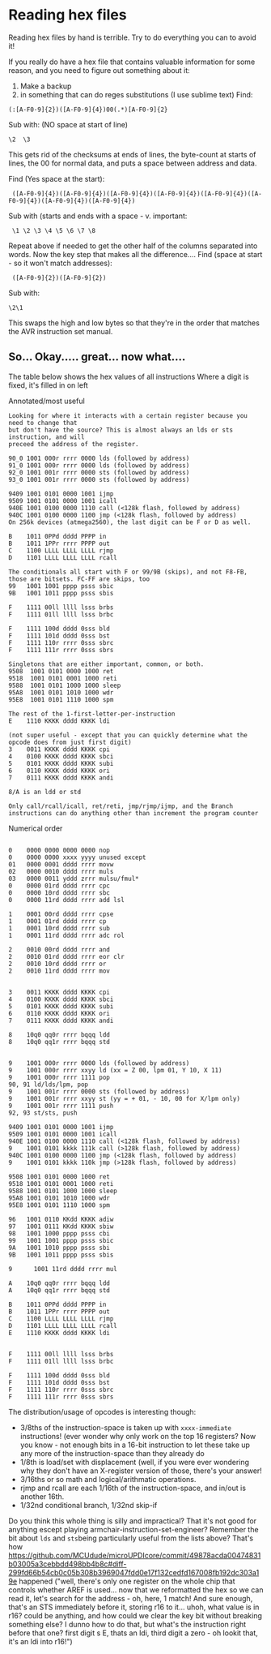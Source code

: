 # Reading hex files
Reading hex files by hand is terrible. Try to do everything you can to avoid it! 

If you really do have a hex file that contains valuable information for some reason, and you need to figure out something about it:
1. Make a backup
2. in something that can do reges substitutions (I use sublime text)
Find:
```
(:[A-F0-9]{2})([A-F0-9]{4})00(.*)[A-F0-9]{2}
```
Sub with: (NO space at start of line)
```
\2  \3
```
This gets rid of the checksums at ends of lines, the byte-count at starts of lines, the 00 for normal data, and puts a space between address and data.


Find (Yes space at the start):
```
 ([A-F0-9]{4})([A-F0-9]{4})([A-F0-9]{4})([A-F0-9]{4})([A-F0-9]{4})([A-F0-9]{4})([A-F0-9]{4})([A-F0-9]{4})
```
Sub with (starts and ends with a space - v. important:
```
 \1 \2 \3 \4 \5 \6 \7 \8 
```
Repeat above if needed to get the other half of the columns separated into words. Now the key step that makes all the difference....
Find (space at start - so it won't match addresses):
```
 ([A-F0-9]{2})([A-F0-9]{2})
```
Sub with:
```
\2\1
```
This swaps the high and low bytes so that they're in the order that matches the AVR instruction set manual. 

## So... Okay..... great... now what....

The table below shows the hex values of all instructions
Where a digit is fixed, it's filled in on left

Annotated/most useful

```
Looking for where it interacts with a certain register because you need to change that
but don't have the source? This is almost always an lds or sts instruction, and will
preceed the address of the register.

90_0 1001 000r rrrr 0000 lds (followed by address)
91_0 1001 000r rrrr 0000 lds (followed by address)
92_0 1001 001r rrrr 0000 sts (followed by address)
93_0 1001 001r rrrr 0000 sts (followed by address)

9409 1001 0101 0000 1001 ijmp
9509 1001 0101 0000 1001 icall 
940E 1001 0100 0000 1110 call (<128k flash, followed by address)
940C 1001 0100 0000 1100 jmp (<128k flash, followed by address)
On 256k devices (atmega2560), the last digit can be F or D as well. 

B    1011 0PPd dddd PPPP in
B    1011 1PPr rrrr PPPP out
C    1100 LLLL LLLL LLLL rjmp
D    1101 LLLL LLLL LLLL rcall

The conditionals all start with F or 99/9B (skips), and not F8-FB, those are bitsets. FC-FF are skips, too
99   1001 1001 pppp psss sbic
9B   1001 1011 pppp psss sbis

F    1111 00ll llll lsss brbs
F    1111 01ll llll lsss brbc

F    1111 100d dddd 0sss bld
F    1111 101d dddd 0sss bst
F    1111 110r rrrr 0sss sbrc
F    1111 111r rrrr 0sss sbrs

Singletons that are either important, common, or both.
9508  1001 0101 0000 1000 ret
9518  1001 0101 0001 1000 reti
9588  1001 0101 1000 1000 sleep
95A8  1001 0101 1010 1000 wdr
95E8  1001 0101 1110 1000 spm
 
The rest of the 1-first-letter-per-instruction
E    1110 KKKK dddd KKKK ldi

(not super useful - except that you can quickly determine what the opcode does from just first digit)
3    0011 KKKK dddd KKKK cpi
4    0100 KKKK dddd KKKK sbci
5    0101 KKKK dddd KKKK subi
6    0110 KKKK dddd KKKK ori
7    0111 KKKK dddd KKKK andi

8/A is an ldd or std

Only call/rcall/icall, ret/reti, jmp/rjmp/ijmp, and the Branch instructions can do anything other than increment the program counter 
```

Numerical order
```

0    0000 0000 0000 0000 nop
0    0000 0000 xxxx yyyy unused except
01   0000 0001 dddd rrrr movw
02   0000 0010 dddd rrrr muls
03   0000 0011 yddd zrrr mulsu/fmul*
0    0000 01rd dddd rrrr cpc
0    0000 10rd dddd rrrr sbc
0    0000 11rd dddd rrrr add lsl

1    0001 00rd dddd rrrr cpse
1    0001 01rd dddd rrrr cp
1    0001 10rd dddd rrrr sub
1    0001 11rd dddd rrrr adc rol

2    0010 00rd dddd rrrr and
2    0010 01rd dddd rrrr eor clr
2    0010 10rd dddd rrrr or
2    0010 11rd dddd rrrr mov


3    0011 KKKK dddd KKKK cpi
4    0100 KKKK dddd KKKK sbci
5    0101 KKKK dddd KKKK subi
6    0110 KKKK dddd KKKK ori
7    0111 KKKK dddd KKKK andi

8    10q0 qq0r rrrr bqqq ldd
8    10q0 qq1r rrrr bqqq std


9    1001 000r rrrr 0000 lds (followed by address)
9    1001 000r rrrr xxyy ld (xx = Z 00, lpm 01, Y 10, X 11)
9    1001 000r rrrr 1111 pop
90, 91 ld/lds/lpm, pop
9    1001 001r rrrr 0000 sts (followed by address)
9    1001 001r rrrr xxyy st (yy = + 01, - 10, 00 for X/lpm only)
9    1001 001r rrrr 1111 push
92, 93 st/sts, push

9409 1001 0101 0000 1001 ijmp
9509 1001 0101 0000 1001 icall 
940E 1001 0100 0000 1110 call (<128k flash, followed by address)
9    1001 0101 kkkk 111k call (>128k flash, followed by address)
940C 1001 0100 0000 1100 jmp (<128k flash, followed by address)
9    1001 0101 kkkk 110k jmp (>128k flash, followed by address)

9508 1001 0101 0000 1000 ret
9518 1001 0101 0001 1000 reti
9588 1001 0101 1000 1000 sleep
95A8 1001 0101 1010 1000 wdr
95E8 1001 0101 1110 1000 spm

96   1001 0110 KKdd KKKK adiw
97   1001 0111 KKdd KKKK sbiw
98   1001 1000 pppp psss cbi
99   1001 1001 pppp psss sbic
9A   1001 1010 pppp psss sbi
9B   1001 1011 pppp psss sbis

9	   1001 11rd dddd rrrr mul

A    10q0 qq0r rrrr bqqq ldd
A    10q0 qq1r rrrr bqqq std

B    1011 0PPd dddd PPPP in
B    1011 1PPr rrrr PPPP out
C    1100 LLLL LLLL LLLL rjmp
D    1101 LLLL LLLL LLLL rcall
E    1110 KKKK dddd KKKK ldi


F    1111 00ll llll lsss brbs
F    1111 01ll llll lsss brbc

F    1111 100d dddd 0sss bld
F    1111 101d dddd 0sss bst
F    1111 110r rrrr 0sss sbrc
F    1111 111r rrrr 0sss sbrs

```

The distribution/usage of opcodes is interesting though: 
* 3/8ths of the instruction-space is taken up with `xxxx-immediate` instructions! (ever wonder why only work on the top 16 registers? Now you know - not enough bits in a 16-bit instruction to let these take up any more of the instruction-space than they already do
* 1/8th is load/set with displacement (well, if you were ever wondering why they don't have an X-register version of those, there's your answer! 
* 3/16ths or so math and logical/arithmatic operations.
* rjmp and rcall are each 1/16th of the instruction-space, and in/out is another 16th. 
* 1/32nd conditional branch, 1/32nd skip-if

Do you think this whole thing is silly and impractical? That it's not good for anything escept playing armchair-instruction-set-engineer?
Remember the bit about `lds` and `sts`being particularly useful from the lists above?
That's how https://github.com/MCUdude/microUPDIcore/commit/49878acda00474831b03005a3cebbdd498bb4b8c#diff-299fd66b54cb0c05b308b3969047fdd0e17f132cedfd167008fb192dc303a19e happened ("well, there's only one register on the whole chip that controls whether AREF is used... now that we reformatted the hex so we can read it, let's search for the address - oh, here, 1 match! And sure enough, that's an STS immediately before it, storing r16 to it... uhoh, what value is in r16? could be anything, and how could we clear the key bit without breaking something else? I dunno how to do that, but what's the instruction right before that one? first digit s E, thats an ldi, third digit a zero - oh lookit that, it's an ldi into r16!")

